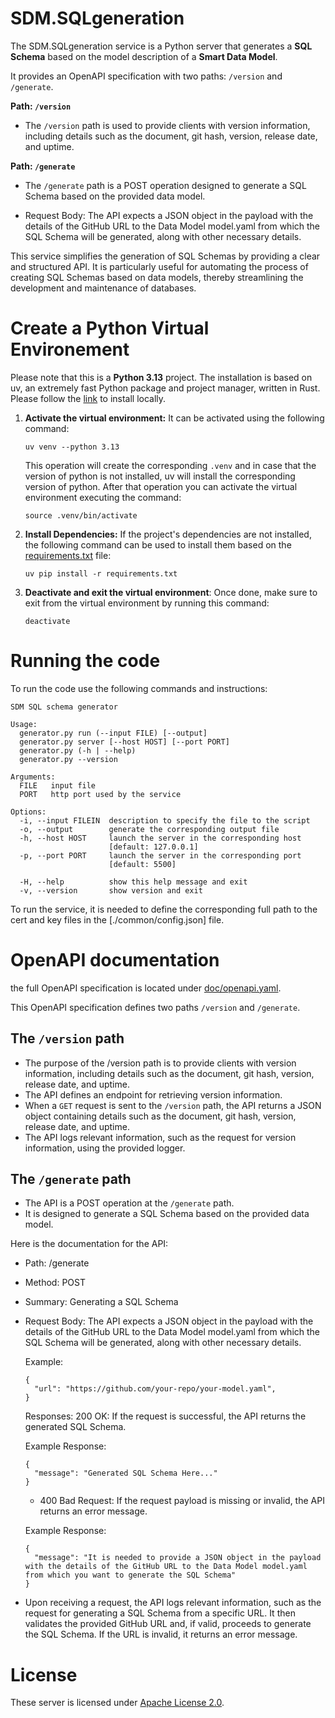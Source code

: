 # SDM.SQLgeneration

The SDM.SQLgeneration service is a Python server that generates a **SQL Schema** based on the model description of 
a **Smart Data Model**. 

It provides an OpenAPI specification with two paths: `/version` and `/generate`.

**Path: `/version`**

- The `/version` path is used to provide clients with version information, including details such as the document, 
git hash, version, release date, and uptime.

**Path: `/generate`**

- The `/generate` path is a POST operation designed to generate a SQL Schema based on the provided data model.

- Request Body: The API expects a JSON object in the payload with the details of the GitHub URL to the Data Model 
model.yaml from which the SQL Schema will be generated, along with other necessary details.

This service simplifies the generation of SQL Schemas by providing a clear and structured API. It is particularly 
useful for automating the process of creating SQL Schemas based on data models, thereby streamlining the development 
and maintenance of databases.

# Create a Python Virtual Environement 

Please note that this is a **Python 3.13** project. The installation is based on uv, an extremely fast Python package 
and project manager, written in Rust. Please follow the [link](https://docs.astral.sh/uv/getting-started/installation/#standalone-installer) 
to install locally.

1. **Activate the virtual environment:**
    It can be activated using the following command:

    ```shell
    uv venv --python 3.13
    ```

    This operation will create the corresponding `.venv` and in case that the version of python is not installed, uv 
    will install the corresponding version of python. After that operation you can activate the virtual environment 
    executing the command:

    ```shell
    source .venv/bin/activate
    ```

2. **Install Dependencies:**
    If the project's dependencies are not installed, the following command can be used to install them based on the
   [requirements.txt](requirements.txt) file:

    ```shell
    uv pip install -r requirements.txt
    ```
    
3. **Deactivate and exit the virtual environment**: 
Once done, make sure to exit from the virtual environment by running this command:

    ```shell
    deactivate
    ```

# Running the code 
To run the code use the following commands and instructions: 

```shell
SDM SQL schema generator

Usage:
  generator.py run (--input FILE) [--output]
  generator.py server [--host HOST] [--port PORT]
  generator.py (-h | --help)
  generator.py --version

Arguments:
  FILE   input file
  PORT   http port used by the service

Options:
  -i, --input FILEIN  description to specify the file to the script
  -o, --output        generate the corresponding output file
  -h, --host HOST     launch the server in the corresponding host
                      [default: 127.0.0.1]
  -p, --port PORT     launch the server in the corresponding port
                      [default: 5500]

  -H, --help          show this help message and exit
  -v, --version       show version and exit
```

To run the service, it is needed to define the corresponding full path to the cert and key files in the 
[./common/config.json] file.

# OpenAPI documentation 

the full OpenAPI specification is located under [doc/openapi.yaml](doc/openapi.yaml).

This OpenAPI specification defines two paths `/version` and `/generate`. 

## The `/version` path

- The purpose of the /version path is to provide clients with version information, including details such as the document, git hash, version, release date, and uptime. 
- The API defines an endpoint for retrieving version information. 
- When a `GET` request is sent to the `/version` path, the API returns a JSON object containing details such as the document, git hash, version, release date, and uptime. 
- The API logs relevant information, such as the request for version information, using the provided logger.

## The `/generate` path

- The API is a POST operation at the `/generate` path. 
- It is designed to generate a SQL Schema based on the provided data model. 

Here is the documentation for the API:
- Path: /generate
- Method: POST
- Summary: Generating a SQL Schema
- Request Body: The API expects a JSON object in the payload with the details of the GitHub URL to the Data Model model.yaml from which the SQL Schema will be generated, along with other necessary details.

    Example:
    ```shell
    {
      "url": "https://github.com/your-repo/your-model.yaml",
    }
    ```
    
    Responses:
    200 OK: If the request is successful, the API returns the generated SQL Schema.

    Example Response:
    ```shell
    {
      "message": "Generated SQL Schema Here..."
    }
    ```
  
    - 400 Bad Request: If the request payload is missing or invalid, the API returns an error message.

    Example Response:
    ```shell
    {
      "message": "It is needed to provide a JSON object in the payload with the details of the GitHub URL to the Data Model model.yaml from which you want to generate the SQL Schema"
    }
    ```

- Upon receiving a request, the API logs relevant information, such as the request for generating a SQL Schema from a specific URL. It then validates the provided GitHub URL and, if valid, proceeds to generate the SQL Schema. If the URL is invalid, it returns an error message.

# License

These server is licensed under [Apache License 2.0](LICENSE).
